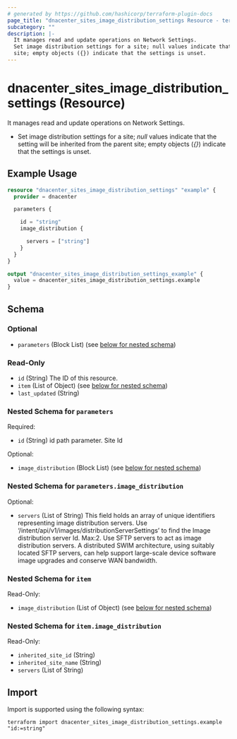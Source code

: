 ```yaml
---
# generated by https://github.com/hashicorp/terraform-plugin-docs
page_title: "dnacenter_sites_image_distribution_settings Resource - terraform-provider-dnacenter"
subcategory: ""
description: |-
  It manages read and update operations on Network Settings.
  Set image distribution settings for a site; null values indicate that the setting will be inherited from the parent
  site; empty objects ({}) indicate that the settings is unset.
---
```


# dnacenter_sites_image_distribution_settings (Resource)

It manages read and update operations on Network Settings.

- Set image distribution settings for a site; *null* values indicate that the setting will be inherited from the parent
site; empty objects (*{}*) indicate that the settings is unset.

## Example Usage

```terraform
resource "dnacenter_sites_image_distribution_settings" "example" {
  provider = dnacenter

  parameters {

    id = "string"
    image_distribution {

      servers = ["string"]
    }
  }
}

output "dnacenter_sites_image_distribution_settings_example" {
  value = dnacenter_sites_image_distribution_settings.example
}
```

<!-- schema generated by tfplugindocs -->
## Schema

### Optional

- `parameters` (Block List) (see [below for nested schema](#nestedblock--parameters))

### Read-Only

- `id` (String) The ID of this resource.
- `item` (List of Object) (see [below for nested schema](#nestedatt--item))
- `last_updated` (String)

<a id="nestedblock--parameters"></a>
### Nested Schema for `parameters`

Required:

- `id` (String) id path parameter. Site Id

Optional:

- `image_distribution` (Block List) (see [below for nested schema](#nestedblock--parameters--image_distribution))

<a id="nestedblock--parameters--image_distribution"></a>
### Nested Schema for `parameters.image_distribution`

Optional:

- `servers` (List of String) This field holds an array of unique identifiers representing image distribution servers. Use ‘/intent/api/v1/images/distributionServerSettings’ to find the Image distribution server Id. Max:2. Use SFTP servers to act as image distribution servers. A distributed SWIM architecture, using suitably located SFTP servers, can help support large-scale device software image upgrades and conserve WAN bandwidth.



<a id="nestedatt--item"></a>
### Nested Schema for `item`

Read-Only:

- `image_distribution` (List of Object) (see [below for nested schema](#nestedobjatt--item--image_distribution))

<a id="nestedobjatt--item--image_distribution"></a>
### Nested Schema for `item.image_distribution`

Read-Only:

- `inherited_site_id` (String)
- `inherited_site_name` (String)
- `servers` (List of String)

## Import

Import is supported using the following syntax:

```shell
terraform import dnacenter_sites_image_distribution_settings.example "id:=string"
```
